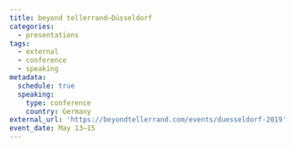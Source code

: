 ```yaml
---
title: beyond tellerrand—Düsseldorf
categories:
  - presentations
tags:
  - external
  - conference
  - speaking
metadata:
  schedule: true
  speaking:
    type: conference
    country: Germany
external_url: 'https://beyondtellerrand.com/events/duesseldorf-2019'
event_date: May 13–15
---
```


